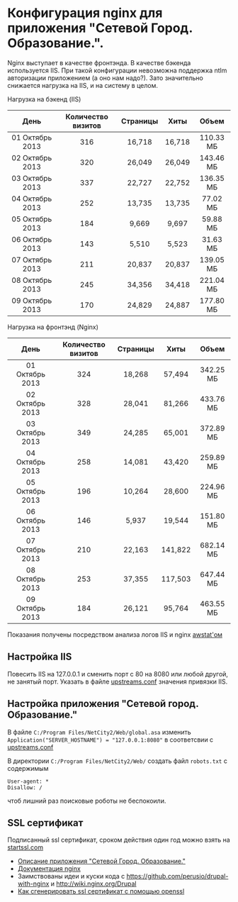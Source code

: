 # Конфигурация nginx для приложения "Сетевой Город. Образование.".

Nginx выступает в качестве фронтэнда. В качестве бэкенда используется IIS. При такой конфигурации невозможна поддержка ntlm авторизации приложением (а оно нам надо?). Зато значительно снижается нагрузка на IIS, и на систему в целом.

Нагрузка на бэкенд (IIS)

| День          |Количество визитов|Страницы| Хиты | Объем   |
|:-------------:|:----------------:|:------:|:----:|:-------:|
|01 Октябрь 2013| 316              | 16,718 |16,718|110.33 МБ|
|02 Октябрь 2013| 320              | 26,049 |26,049|143.46 МБ|
|03 Октябрь 2013| 337              | 22,727 |22,752|136.35 МБ|
|04 Октябрь 2013| 252              | 13,735 |13,735|77.02 МБ |
|05 Октябрь 2013| 184              | 9,669  |9,697 |59.88 МБ |
|06 Октябрь 2013| 143              | 5,510  |5,523 |31.63 МБ |
|07 Октябрь 2013| 211              | 20,837 |20,837|139.05 МБ|
|08 Октябрь 2013| 245              | 34,356 |34,418|221.04 МБ|
|09 Октябрь 2013| 170              | 24,829 |24,887|177.80 МБ|

Нагрузка на фронтэнд (Nginx)

| День          |Количество визитов|Страницы| Хиты  | Объем   |
|:-------------:|:----------------:|:------:|:-----:|:-------:|
|01 Октябрь 2013| 324              | 18,268 |57,494 |342.25 МБ|
|02 Октябрь 2013| 328              | 28,041 |81,266 |433.76 МБ|
|03 Октябрь 2013| 349              | 24,285 |65,001 |372.89 МБ|
|04 Октябрь 2013| 258              | 14,081 |43,420 |259.89 МБ|
|05 Октябрь 2013| 196              | 10,264 |28,600 |224.96 МБ|
|06 Октябрь 2013| 146              | 5,937  |19,544 |151.80 МБ|
|07 Октябрь 2013| 210              | 22,163 |141,822|682.14 МБ|
|08 Октябрь 2013| 253              | 37,355 |117,503|647.44 МБ|
|09 Октябрь 2013| 184              | 26,121 |95,764 |463.55 МБ|

Показания получены посредством анализа логов IIS и nginx [awstat'ом](http://awstats.sourceforge.net/)

## Настройка IIS

Повесить IIS на 127.0.0.1 и сменить порт с 80 на 8080 или любой другой, не занятый порт. Указать в файле [upstreams.conf](upstreams.conf) значения привязки IIS.

## Настройка приложения "Сетевой город. Образование."

В файле ``C:/Program Files/NetCity2/Web/global.asa`` изменить ``Application("SERVER_HOSTNAME") = "127.0.0.1:8080"`` в соответсвии с [upstreams.conf](upstreams.conf)

В директории ``C:/Program Files/NetCity2/Web/`` создать файл ``robots.txt`` с содержимым
```
User-agent: *
Disallow: /
```
чтоб лишний раз поисковые роботы не беспокоили.

## SSL сертификат

Подписанный ssl сертификат, сроком действия один год можно взять на [startssl.com](http://www.startssl.com/)

* [Описание приложения "Сетевой Город. Образование."](http://www.net-school.ru/netcity.php)
* [Документация nginx](http://nginx.org/ru/docs/)
* Заимствованы идеи и куски кода c https://github.com/perusio/drupal-with-nginx и http://wiki.nginx.org/Drupal
* [Как сгенерировать ssl сертификат с помощью openssl](https://www.google.com/search?q=how+to+create+ssl+certificate+with+openssl)
